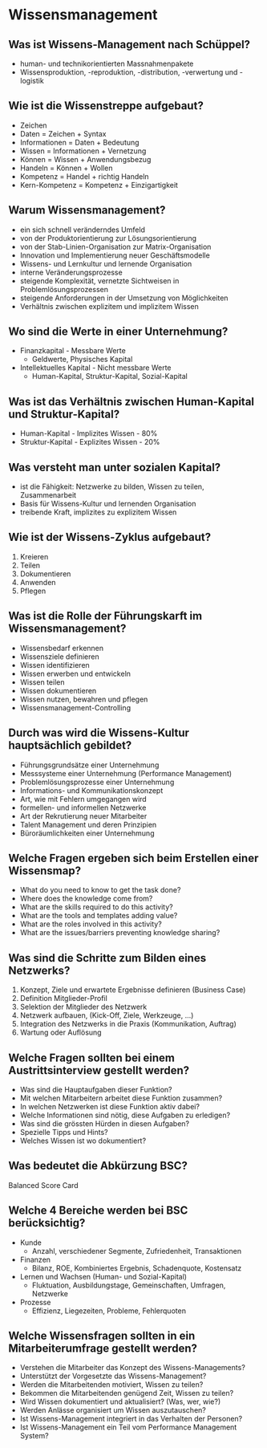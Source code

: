 # Wissensmanagement

## Was ist Wissens-Management nach Schüppel?
* human- und technikorientierten Massnahmenpakete
* Wissensproduktion, -reproduktion, -distribution, -verwertung und -logistik

## Wie ist die Wissenstreppe aufgebaut?
* Zeichen
* Daten = Zeichen + Syntax
* Informationen = Daten + Bedeutung
* Wissen = Informationen + Vernetzung
* Können = Wissen + Anwendungsbezug
* Handeln = Können + Wollen
* Kompetenz = Handel + richtig Handeln
* Kern-Kompetenz = Kompetenz + Einzigartigkeit

## Warum Wissensmanagement?
* ein sich schnell veränderndes Umfeld
* von der Produktorientierung zur Lösungsorientierung
* von der Stab-Linien-Organisation zur Matrix-Organisation
* Innovation und Implementierung neuer Geschäftsmodelle
* Wissens- und Lernkultur und lernende Organisation
* interne Veränderungsprozesse
* steigende Komplexität, vernetzte Sichtweisen in Problemlösungsprozessen
* steigende Anforderungen in der Umsetzung von Möglichkeiten
* Verhältnis zwischen explizitem und implizitem Wissen

## Wo sind die Werte in einer Unternehmung?
* Finanzkapital - Messbare Werte
    * Geldwerte, Physisches Kapital
* Intellektuelles Kapital - Nicht messbare Werte
    * Human-Kapital, Struktur-Kapital, Sozial-Kapital

## Was ist das Verhältnis zwischen Human-Kapital und Struktur-Kapital?
* Human-Kapital - Implizites Wissen - 80%
* Struktur-Kapital - Explizites Wissen - 20%

## Was versteht man unter sozialen Kapital?
* ist die Fähigkeit: Netzwerke zu bilden, Wissen zu teilen, Zusammenarbeit
* Basis für Wissens-Kultur und lernenden Organisation
* treibende Kraft, implizites zu explizitem Wissen

## Wie ist der Wissens-Zyklus aufgebaut?
1. Kreieren
2. Teilen
3. Dokumentieren
4. Anwenden
5. Pflegen

## Was ist die Rolle der Führungskarft im Wissensmanagement?
* Wissensbedarf erkennen
* Wissensziele definieren
* Wissen identifizieren
* Wissen erwerben und entwickeln
* Wissen teilen
* Wissen dokumentieren
* Wissen nutzen, bewahren und pflegen
* Wissensmanagement-Controlling

## Durch was wird die Wissens-Kultur hauptsächlich gebildet?
* Führungsgrundsätze einer Unternehmung
* Messsysteme einer Unternehmung (Performance Management)
* Problemlösungsprozesse einer Unternehmung
* Informations- und Kommunikationskonzept
* Art, wie mit Fehlern umgegangen wird
* formellen- und informellen Netzwerke
* Art der Rekrutierung neuer Mitarbeiter
* Talent Management und deren Prinzipien
* Büroräumlichkeiten einer Unternehmung

## Welche Fragen ergeben sich beim Erstellen einer Wissensmap?
* What do you need to know to get the task done?
* Where does the knowledge come from?
* What are the skills required to do this activity?
* What are the tools and templates adding value?
* What are the roles involved in this activity?
* What are the issues/barriers preventing knowledge sharing?

## Was sind die Schritte zum Bilden eines Netzwerks?
1. Konzept, Ziele und erwartete Ergebnisse definieren (Business Case)
2. Definition Mitglieder-Profil
3. Selektion der Mitglieder des Netzwerk
4. Netzwerk aufbauen, (Kick-Off, Ziele, Werkzeuge, ...)
5. Integration des Netzwerks in die Praxis (Kommunikation, Auftrag)
6. Wartung oder Auflösung

## Welche Fragen sollten bei einem Austrittsinterview gestellt werden?
* Was sind die Hauptaufgaben dieser Funktion?
* Mit welchen Mitarbeitern arbeitet diese Funktion zusammen?
* In welchen Netzwerken ist diese Funktion aktiv dabei?
* Welche Informationen sind nötig, diese Aufgaben zu erledigen?
* Was sind die grössten Hürden in diesen Aufgaben?
* Spezielle Tipps und Hints?
* Welches Wissen ist wo dokumentiert?

## Was bedeutet die Abkürzung BSC?
Balanced Score Card

## Welche 4 Bereiche werden bei BSC berücksichtig?
* Kunde
    * Anzahl, verschiedener Segmente, Zufriedenheit, Transaktionen
* Finanzen
    * Bilanz, ROE, Kombiniertes Ergebnis, Schadenquote, Kostensatz
* Lernen und Wachsen (Human- und Sozial-Kapital)
    * Fluktuation, Ausbildungstage, Gemeinschaften, Umfragen, Netzwerke
* Prozesse
    * Effizienz, Liegezeiten, Probleme, Fehlerquoten

## Welche Wissensfragen sollten in ein Mitarbeiterumfrage gestellt werden?
* Verstehen die Mitarbeiter das Konzept des Wissens-Managements?
* Unterstützt der Vorgesetzte das Wissens-Management?
* Werden die Mitarbeitenden motiviert, Wissen zu teilen?
* Bekommen die Mitarbeitenden genügend Zeit, Wissen zu teilen?
* Wird Wissen dokumentiert und aktualisiert? (Was, wer, wie?)
* Werden Anlässe organisiert um Wissen auszutauschen?
* Ist Wissens-Management integriert in das Verhalten der Personen?
* Ist Wissens-Management ein Teil vom Performance Management System?


